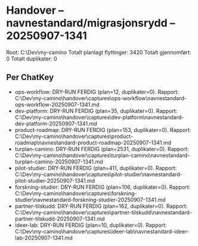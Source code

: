 # Handover – navnestandard/migrasjonsrydd – 20250907-1341

Root: C:\Dev\my-camino
Totalt planlagt flyttinger: 3420
Totalt gjennomført:         0
Totalt duplikater:          0

## Per ChatKey
* ops-workflow: DRY-RUN FERDIG (plan=12, duplikater=0). Rapport: C:\Dev\my-camino\handover\captures\ops-workflow\navnestandard-ops-workflow-20250907-1341.md
* dev-platform: DRY-RUN FERDIG (plan=35, duplikater=0). Rapport: C:\Dev\my-camino\handover\captures\dev-platform\navnestandard-dev-platform-20250907-1341.md
* product-roadmap: DRY-RUN FERDIG (plan=153, duplikater=0). Rapport: C:\Dev\my-camino\handover\captures\product-roadmap\navnestandard-product-roadmap-20250907-1341.md
* turplan-camino: DRY-RUN FERDIG (plan=2531, duplikater=0). Rapport: C:\Dev\my-camino\handover\captures\turplan-camino\navnestandard-turplan-camino-20250907-1341.md
* pilot-studier: DRY-RUN FERDIG (plan=411, duplikater=0). Rapport: C:\Dev\my-camino\handover\captures\pilot-studier\navnestandard-pilot-studier-20250907-1341.md
* forskning-studier: DRY-RUN FERDIG (plan=106, duplikater=0). Rapport: C:\Dev\my-camino\handover\captures\forskning-studier\navnestandard-forskning-studier-20250907-1341.md
* partner-tilskudd: DRY-RUN FERDIG (plan=162, duplikater=0). Rapport: C:\Dev\my-camino\handover\captures\partner-tilskudd\navnestandard-partner-tilskudd-20250907-1341.md
* ideer-lab: DRY-RUN FERDIG (plan=10, duplikater=0). Rapport: C:\Dev\my-camino\handover\captures\ideer-lab\navnestandard-ideer-lab-20250907-1341.md
